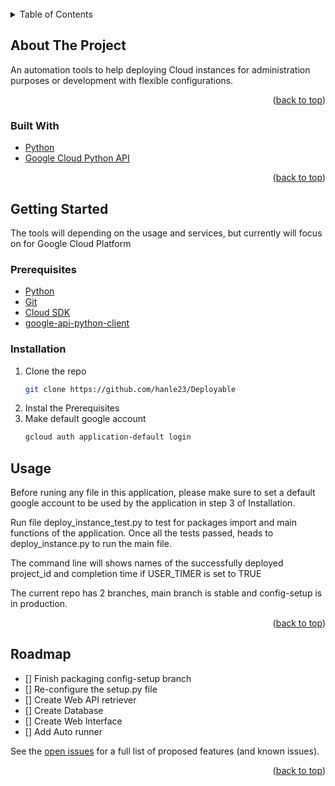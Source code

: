 <div id="top"></div>

<br />
<!-- TABLE OF CONTENTS -->
<details>
  <summary>Table of Contents</summary>
  <ol>
    <li>
      <a href="#about-the-project">About The Project</a>
      <ul>
        <li><a href="#built-with">Built With</a></li>
      </ul>
    </li>
    <li>
      <a href="#getting-started">Getting Started</a>
      <ul>
        <li><a href="#prerequisites">Prerequisites</a></li>
        <li><a href="#installation">Installation</a></li>
      </ul>
    </li>
    <li><a href="#usage">Usage</a></li>
    <li><a href="#roadmap">Roadmap</a></li>
    <li><a href="#contributing">Contributing</a></li>
    <li><a href="#license">License</a></li>
    <li><a href="#contact">Contact</a></li>
    <li><a href="#acknowledgments">Acknowledgments</a></li>
  </ol>
</details>

<!-- ABOUT THE PROJECT -->

## About The Project

An automation tools to help deploying Cloud instances for administration purposes or development with flexible configurations.

<p align="right">(<a href="#top">back to top</a>)</p>

### Built With

- [Python](https://python.org/)
- [Google Cloud Python API](https://github.com/googleapis/google-cloud-python)

<p align="right">(<a href="#top">back to top</a>)</p>

<!-- GETTING STARTED -->

## Getting Started

The tools will depending on the usage and services, but currently will focus on for Google Cloud Platform

### Prerequisites

- [Python](https://www.python.org/downloads/)
- [Git](https://git-scm.com/download)
- [Cloud SDK](https://cloud.google.com/sdk/docs/install)
- [google-api-python-client](https://github.com/googleapis/google-api-python-client)

### Installation

1. Clone the repo
   ```sh
   git clone https://github.com/hanle23/Deployable
   ```
2. Instal the Prerequisites
3. Make default google account
   ```sh
   gcloud auth application-default login
   ```

<!-- USAGE EXAMPLES -->

## Usage

Before runing any file in this application, please make sure to set a default google account to be used by the application in step 3 of Installation.

Run file deploy_instance_test.py to test for packages import and main functions of the application. Once all the tests passed, heads to deploy_instance.py to run the main file.

The command line will shows names of the successfully deployed project_id and completion time if USER_TIMER is set to TRUE

The current repo has 2 branches, main branch is stable and config-setup is in production.

<p align="right">(<a href="#top">back to top</a>)</p>

<!-- ROADMAP -->

## Roadmap

- [] Finish packaging config-setup branch
- [] Re-configure the setup.py file
- [] Create Web API retriever
- [] Create Database
- [] Create Web Interface
- [] Add Auto runner

See the [open issues](https://github.com/hanle23/Deployable/issues) for a full list of proposed features (and known issues).

<p align="right">(<a href="#top">back to top</a>)</p>
